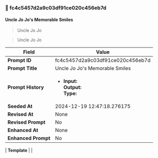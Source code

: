 

### 📜 fc4c5457d2a9c03df91ce020c456eb7d

#### Uncle Jo Jo's Memorable Smiles

> Uncle Jo Jo

> Uncle Jo Jo

| Field          | Value                                                                                                                                                                      |
|----------------|----------------------------------------------------------------------------------------------------------------------------------------------------------------------------|
| **Prompt ID**  | fc4c5457d2a9c03df91ce020c456eb7d                                                                                                                                                            |
| **Prompt Title**  | Uncle Jo Jo's Memorable Smiles                                                                                                                                                            |
| **Prompt History** | <ul><li>**Input:**  <br> **Output:**  <br> **Type:** </li></ul> |
| **Seeded At** | 2024-12-19 12:47:18.276175                                                                                                                                                   |
| **Revised At** | None                                                                                                                                                   |
| **Revised Prompt** | No                                                                                                                                                                      |
| **Enhanced At** | None                                                                                                                                                  |
| **Enhanced Prompt** | No                                                                                                                                                                    |

| **Template**   |                                                                                                                                            |



